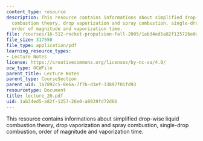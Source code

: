 ```yaml
---
content_type: resource
description: This resource contains informations about simplified drop-wise liquid
  combustion theory, drop vaporization and spray combustion, single-drop combustion,
  order of magnitude and vaporization time.
file: /courses/16-512-rocket-propulsion-fall-2005/1ab34ed5a82f125726e0a8039fd72d66_lecture_20.pdf
file_size: 317550
file_type: application/pdf
learning_resource_types:
- Lecture Notes
license: https://creativecommons.org/licenses/by-nc-sa/4.0/
ocw_type: OCWFile
parent_title: Lecture Notes
parent_type: CourseSection
parent_uid: 1a7892c5-8e6a-7f7b-d3ef-33897f01fd93
resourcetype: Document
title: lecture_20.pdf
uid: 1ab34ed5-a82f-1257-26e0-a8039fd72d66
---
```

This resource contains informations about simplified drop-wise liquid combustion theory, drop vaporization and spray combustion, single-drop combustion, order of magnitude and vaporization time.